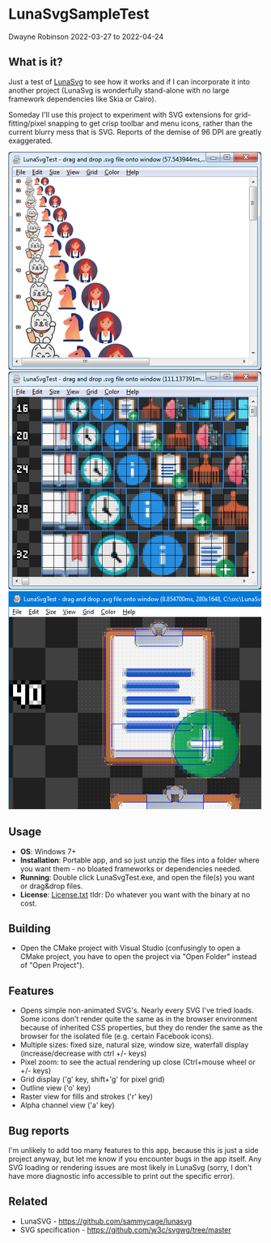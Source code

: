 # LunaSvgSampleTest

Dwayne Robinson 2022-03-27 to 2022-04-24

## What is it?
Just a test of [LunaSvg](https://github.com/sammycage/lunasvg) to see how it works and if I can incorporate it into another project (LunaSvg is wonderfully stand-alone with no large framework dependencies like Skia or Cairo).

Someday I'll use this project to experiment with SVG extensions for grid-fitting/pixel snapping to get crisp toolbar and menu icons, rather than the current blurry mess that is SVG. Reports of the demise of 96 DPI are greatly exaggerated.

![Image of LunaSvgTest](LunaSvgTestScreenshot.png)
![Image of LunaSvgTest](LunaSvgTestScreenshot2.png)
![Image of LunaSvgTest](LunaSvgTestScreenshot3.png)

## Usage
- **OS**: Windows 7+
- **Installation**: Portable app, and so just unzip the files into a folder where you want them - no bloated frameworks or dependencies needed.
- **Running**: Double click LunaSvgTest.exe, and open the file(s) you want or drag&drop files.
- **License**: [License.txt](License.txt) tldr: Do whatever you want with the binary at no cost.

## Building
- Open the CMake project with Visual Studio (confusingly to open a CMake project, you have to open the project via "Open Folder" instead of "Open Project").

## Features
- Opens simple non-animated SVG's. Nearly every SVG I've tried loads. Some icons don't render quite the same as in the browser environment because of inherited CSS properties, but they do render the same as the browser for the isolated file (e.g. certain Facebook icons).
- Multiple sizes: fixed size, natural size, window size, waterfall display (increase/decrease with ctrl +/- keys)
- Pixel zoom: to see the actual rendering up close (Ctrl+mouse wheel or +/- keys)
- Grid display ('g' key, shift+'g' for pixel grid)
- Outline view ('o' key)
- Raster view for fills and strokes ('r' key)
- Alpha channel view ('a' key)

## Bug reports
I'm unlikely to add too many features to this app, because this is just a side project anyway, but let me know if you encounter bugs in the app itself. Any SVG loading or rendering issues are most likely in LunaSvg (sorry, I don't have more diagnostic info accessible to print out the specific error).

## Related
- LunaSVG - https://github.com/sammycage/lunasvg
- SVG specification - https://github.com/w3c/svgwg/tree/master
